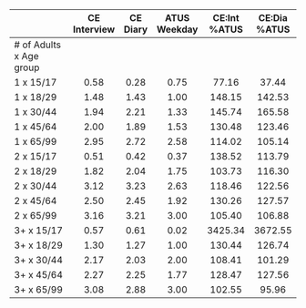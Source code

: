 
|                      | CE<br>Interview |  CE<br>Diary | ATUS<br>Weekday | CE:Int<br>%ATUS | CE:Dia<br>%ATUS |
| -------------------- | :----------: | :----------: | :----------: | :----------: | :----------: |
| # of Adults x Age group |              |              |              |              |              |
| 1 x 15/17            |         0.58 |         0.28 |         0.75 |        77.16 |        37.44 |
| 1 x 18/29            |         1.48 |         1.43 |         1.00 |       148.15 |       142.53 |
| 1 x 30/44            |         1.94 |         2.21 |         1.33 |       145.74 |       165.58 |
| 1 x 45/64            |         2.00 |         1.89 |         1.53 |       130.48 |       123.46 |
| 1 x 65/99            |         2.95 |         2.72 |         2.58 |       114.02 |       105.14 |
| 2 x 15/17            |         0.51 |         0.42 |         0.37 |       138.52 |       113.79 |
| 2 x 18/29            |         1.82 |         2.04 |         1.75 |       103.73 |       116.30 |
| 2 x 30/44            |         3.12 |         3.23 |         2.63 |       118.46 |       122.56 |
| 2 x 45/64            |         2.50 |         2.45 |         1.92 |       130.26 |       127.57 |
| 2 x 65/99            |         3.16 |         3.21 |         3.00 |       105.40 |       106.88 |
| 3+ x 15/17           |         0.57 |         0.61 |         0.02 |      3425.34 |      3672.55 |
| 3+ x 18/29           |         1.30 |         1.27 |         1.00 |       130.44 |       126.74 |
| 3+ x 30/44           |         2.17 |         2.03 |         2.00 |       108.41 |       101.29 |
| 3+ x 45/64           |         2.27 |         2.25 |         1.77 |       128.47 |       127.56 |
| 3+ x 65/99           |         3.08 |         2.88 |         3.00 |       102.55 |        95.96 |

